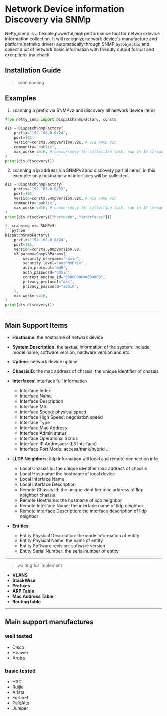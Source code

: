# Network Device information Discovery via SNMp

Netty_snmp is a flexible,powerful,high performance tool for network device information collection.
It will recognize network device's manufacture and platform(netmiko driver) automatically through
SNMP `SysObjectId` and collect a lot of network basic information with friendly output format and
exceptions traceback.

## Installation Guide
> soon coming

## Examples
1. scanning a prefix via SNMPv2 and discovery all network device items
```python
from netty_snmp import DispatchSnmpFactory, consts

dis = DispatchSnmpFactory(
    prefix="192.168.0.0/24",
    port=161,
    version=consts.SnmpVersion.v2c, # via snmp v2c
    community="public",
    max_workers=16, # concurrency for collection task, run in 16 threads
)
print(dis.discovery())
```
2. scanning a ip address via SNMPv2 and discovery partial items, in this example: only hostname and interfaces will be collected.
```python
dis = DispatchSnmpFactory(
    prefix="192.168.0.0/32",
    port=161,
    version=consts.SnmpVersion.v2c, # via snmp v2c
    community="public",
    max_workers=16, # concurrency for collection task, run in 16 threads
)
print(dis.discovery(["hostname", "interfaces"]))

3. scanning via SNMPv3
```python
DispatchSnmpFactory(
    prefix="192.168.0.0/24",
    port=161,
    version=consts.SnmpVersion.v3,
    v3_params=SnmpV3Params(
        security_username="admin",
        security_level="authNoPriv",
        auth_protocol="md5",
        auth_password="admin",
        context_engine_id="0000000000000000",
        privacy_protocol="des",
        privacy_password="admin",
    ),
    max_workers=16,
)
print(dis.discovery())
```
---
## Main Support Items
- **Hostname**: the hostname of network device
- **System Description**: the textual information of the system: include model name, software version, hardware version and etc.
- **Uptime**: network device uptime
- **ChassisID**: the mac address of chassis, the unique identifier of chassis
- **Interfaces**: interface full information
  - Interface Index
  - Interface Name
  - Interface Description
  - Interface Mtu
  - Interface Speed: physical speed
  - Interface High Speed: negotiation speed
  - Interface Type
  - Interface Mac Address
  - Interface Admin status
  - Interface Operational Status
  - Interface IP Addresses: (L3 Interface)
  - Interface Port Mode: access/trunk/hybrid ...
- **LLDP Neighbors**: lldp information will local and remote connection info
  - Local Chassis Id: the unique identifier mac address of chassis
  - Local Hostname: the hostname of local device
  - Local Interface Name
  - Local Interface Description
  - Remote Chassis Id: the unique identifier mac address of lldp neighbor chassis
  - Remote Hostname: the hostname of lldp neighbor
  - Remote Interface Name: the interface name of lldp neighbor
  - Remote interface Description: the interface description of lldp neighbor

- **Entities**
  - Entity Physical Description: the mode information of entity
  - Entity Physical Name: the name of entity
  - Entity Software revision: software version
  - Entity Serial Number: the serial number of entity
---
> waiting for implement
- **VLANS**
- **StackWise**
- **Prefixes**
- **ARP Table**
- **Mac Address Table**
- **Routing table**

---
## Main support manufactures
### well tested
- Cisco
- Huawei
- Aruba
### basic tested
- H3C
- Ruijie
- Arista
- Fortinet
- PaloAlto
- Juniper
